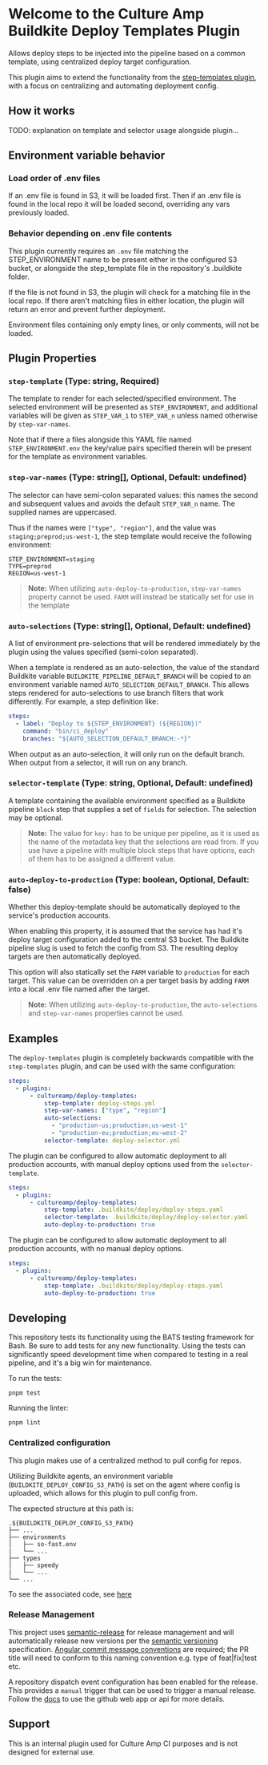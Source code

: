 # Welcome to the Culture Amp Buildkite Deploy Templates Plugin

Allows deploy steps to be injected into the pipeline based on a common template, using centralized deploy target configuration.

This plugin aims to extend the functionality from the [step-templates plugin](https://github.com/cultureamp/step-templates-buildkite-plugin), with a focus on centralizing and automating deployment config.

## How it works

TODO: explanation on template and selector usage alongside plugin...

## Environment variable behavior

### Load order of .env files

If an .env file is found in S3, it will be loaded first.
Then if an .env file is found in the local repo it will be loaded second, overriding any vars previously loaded.

### Behavior depending on .env file contents

This plugin currently requires an `.env` file matching the STEP_ENVIRONMENT name to be present either in the configured S3 bucket, or alongside the step_template file in the repository's .buildkite folder.

If the file is not found in S3, the plugin will check for a matching file in the local repo. If there aren't matching files in either location, the plugin will return an error and prevent further deployment.

Environment files containing only empty lines, or only comments, will not be loaded.

## Plugin Properties

### `step-template` (Type: string, Required)

The template to render for each selected/specified environment. The selected
environment will be presented as `STEP_ENVIRONMENT`, and additional variables
will be given as `STEP_VAR_1` to `STEP_VAR_n` unless named otherwise by
`step-var-names`.

Note that if there a files alongside this YAML file named `STEP_ENVIRONMENT.env`
the key/value pairs specified therein will be present for the template as
environment variables.

### `step-var-names` (Type: string[], Optional, Default: undefined)

The selector can have semi-colon separated values: this names the second
and subsequent values and avoids the default `STEP_VAR_n` name. The supplied
names are uppercased.

Thus if the names were `["type", "region"]`, and the value was
`staging;preprod;us-west-1`, the step template would receive the following
environment:

```env
STEP_ENVIRONMENT=staging
TYPE=preprod
REGION=us-west-1
```

> **Note:** When utilizing `auto-deploy-to-production`, `step-var-names` property cannot be used. `FARM` will instead be statically set for use in the template

### `auto-selections` (Type: string[], Optional, Default: undefined)

A list of environment pre-selections that will be rendered immediately by the plugin
using the values specified (semi-colon separated).

When a template is rendered as an auto-selection, the value of the standard
Buildkite variable `BUILDKITE_PIPELINE_DEFAULT_BRANCH` will be copied to an
environment variable named `AUTO_SELECTION_DEFAULT_BRANCH`. This allows steps
rendered for auto-selections to use branch filters that work differently. For
example, a step definition like:

```yaml
steps:
  - label: "Deploy to ${STEP_ENVIRONMENT} (${REGION})"
    command: "bin/ci_deploy"
    branches: "${AUTO_SELECTION_DEFAULT_BRANCH:-*}"
```

When output as an auto-selection, it will only run on the default branch. When
output from a selector, it will run on any branch.

### `selector-template` (Type: string, Optional, Default: undefined)

A template containing the available environment specified as a Buildkite pipeline
`block` step that supplies a set of `fields` for selection. The selection may be
optional.

> **Note:** The value for `key:` has to be unique per pipeline, as it is used as
the name of the metadata key that the selections are read from. If you use have
a pipeline with multiple block steps that have options, each of them has to be
assigned a different value.

### `auto-deploy-to-production` (Type: boolean, Optional, Default: false)

Whether this deploy-template should be automatically deployed to the service's production accounts.

When enabling this property, it is assumed that the service has had it's deploy
target configuration added to the central S3 bucket. The Buildkite pipeline slug
is used to fetch the config from S3. The resulting deploy targets are then
automatically deployed.

This option will also statically set the `FARM` variable to `production` for each target. This value
can be overridden on a per target basis by adding `FARM` into a local .env file named after the target.

> **Note:** When utilizing `auto-deploy-to-production`, the `auto-selections` and `step-var-names` properties cannot be used.

## Examples

The `deploy-templates` plugin is completely backwards compatible with the `step-templates` plugin, and can be used with the same configuration:

```yaml
steps:
  - plugins:
      - cultureamp/deploy-templates:
          step-template: deploy-steps.yml
          step-var-names: ["type", "region"]
          auto-selections:
            - "production-us;production;us-west-1"
            - "production-eu;production;eu-west-2"
          selector-template: deploy-selector.yml
```

The plugin can be configured to allow automatic deployment to all production accounts, with manual deploy options used from the `selector-template`.

```yaml
steps:
  - plugins:
      - cultureamp/deploy-templates:
          step-template: .buildkite/deploy/deploy-steps.yaml
          selector-template: .buildkite/deploy/deploy-selector.yaml
          auto-deploy-to-production: true
```

The plugin can be configured to allow automatic deployment to all production accounts, with no manual deploy options.

```yaml
steps:
  - plugins:
      - cultureamp/deploy-templates:
          step-template: .buildkite/deploy/deploy-steps.yaml
          auto-deploy-to-production: true
```

## Developing

This repository tests its functionality using the BATS testing framework for
Bash. Be sure to add tests for any new functionality. Using the tests can
significantly speed development time when compared to testing in a real
pipeline, and it's a big win for maintenance.

To run the tests:

```shell
pnpm test
```

Running the linter:

```shell
pnpm lint
```

### Centralized configuration

This plugin makes use of a centralized method to pull config for repos.

Utilizing Buildkite agents, an environment variable (`BUILDKITE_DEPLOY_CONFIG_S3_PATH`) is set on the agent where config is uploaded, which allows for this plugin to pull config from.

The expected structure at this path is:

    .${BUILDKITE_DEPLOY_CONFIG_S3_PATH}
    ├── ...
    ├── environments
    │   ├── so-fast.env
    |   └── ...
    ├── types
    │   ├── speedy
    |   └── ...
    └── ...

To see the associated code, see [here](https://github.com/cultureamp/deploy-templates-buildkite-plugin/blob/551dd75523334bf41709d84dcc2503ae477ef048/lib/steps.bash#L56)

### Release Management

This project uses [semantic-release](https://github.com/semantic-release/semantic-release) for release management and will automatically release new versions per the [semantic versioning](https://semver.org/) specification. [Angular commit message conventions](https://github.com/angular/angular/blob/master/CONTRIBUTING.md#-commit-message-format) are required; the PR title will need to conform to this naming convention e.g. type of feat|fix|test etc.

A repository dispatch event configuration has been enabled for the release. This provides a `manual` trigger that can be used to trigger a manual release. Follow the [docs](https://github.com/semantic-release/semantic-release/blob/master/docs/recipes/ci-configurations/github-actions.md#trigger-semantic-release-on-demand) to use the github web app or api for more details.

## Support

This is an internal plugin used for Culture Amp CI purposes and is not designed for external use.
